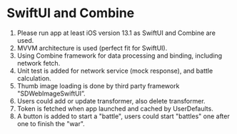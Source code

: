 # SwiftUI and Combine

1. Please run app at least iOS version 13.1 as SwiftUI and Combine are used.
2. MVVM architecture is used (perfect fit for SwiftUI).
3. Using Combine framework for data processing and binding, including network fetch.
4. Unit test is added for network service (mock response), and battle calculation.
5. Thumb image loading is done by third party framework "SDWebImageSwiftUI”.
6. Users could add or update transformer, also delete transformer.
7. Token is fetched when app launched and cached by UserDefaults.
8. A button is added to start a "battle", users could start "battles" one after one to finish the "war".

